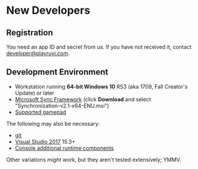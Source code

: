 # New Developers

## Registration

You need an app ID and secret from us.  If you have not received it, contact developer@playruyi.com.

## Development Environment

- Workstation running __64-bit Windows 10__ RS3 (aka 1709, Fall Creator's Update) or later
- [Microsoft Sync Framework](https://www.microsoft.com/en-us/download/details.aspx?id=19502) (click __Download__ and select "Synchronization-v2.1-x64-ENU.msi")
- [Supported gamepad](input.md#supported-devices)

The following may also be necessary:

- [git](https://git-scm.com/)
- [Visual Studio 2017](https://www.visualstudio.com/vs/community/) 15.3+
- [Console additional runtime components](os.md#console-additional-runtime-components)

Other variations _might_ work, but they aren't tested extensively; YMMV.

